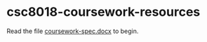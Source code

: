 # csc8018-coursework-resources

Read the file [coursework-spec.docx](coursework-spec.docx) to begin.
